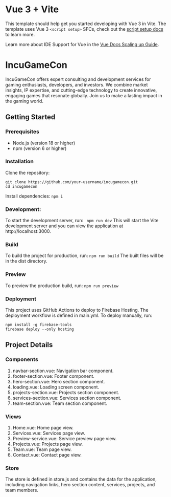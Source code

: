 # Vue 3 + Vite

This template should help get you started developing with Vue 3 in Vite. The template uses Vue 3 `<script setup>` SFCs, check out the [script setup docs](https://v3.vuejs.org/api/sfc-script-setup.html#sfc-script-setup) to learn more.

Learn more about IDE Support for Vue in the [Vue Docs Scaling up Guide](https://vuejs.org/guide/scaling-up/tooling.html#ide-support).

# IncuGameCon
IncuGameCon offers expert consulting and development services for gaming enthusiasts, developers, and investors. We combine market insights, IP expertise, and cutting-edge technology to create innovative, engaging games that resonate globally. Join us to make a lasting impact in the gaming world.

## Getting Started

### Prerequisites

- Node.js (version 18 or higher)
- npm (version 6 or higher)

### Installation

Clone the repository:
```
git clone https://github.com/your-username/incugamecon.git
cd incugamecon
```
Install dependencies: ``` npm i ```

### Development: 
To start the development server, run: ``` npm run dev``` This will start the Vite development server and you can view the application at http://localhost:3000.
### Build
To build the project for production, run: ```npm run build```
The built files will be in the dist directory.
### Preview
To preview the production build, run: ```npm run preview```
### Deployment
This project uses GitHub Actions to deploy to Firebase Hosting. The deployment workflow is defined in main.yml.
To deploy manually, run:
```
npm install -g firebase-tools
firebase deploy --only hosting
```

## Project Details
### Components
1. navbar-section.vue: Navigation bar component.
2. footer-section.vue: Footer component.
3. hero-section.vue: Hero section component.
4. loading.vue: Loading screen component.
5. projects-section.vue: Projects section component.
6. services-section.vue: Services section component.
7. team-section.vue: Team section component.

### Views
1. Home.vue: Home page view.
2. Services.vue: Services page view.
3. Preview-service.vue: Service preview page view.
4. Projects.vue: Projects page view.
5. Team.vue: Team page view.
6. Contact.vue: Contact page view.

### Store
The store is defined in store.js and contains the data for the application, including navigation links, hero section content, services, projects, and team members.
